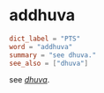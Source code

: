 # addhuva

``` toml
dict_label = "PTS"
word = "addhuva"
summary = "see dhuva."
see_also = ["dhuva"]
```

see *[dhuva](dhuva.md)*.

